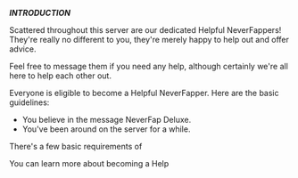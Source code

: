 
***INTRODUCTION***

Scattered throughout this server are our dedicated Helpful NeverFappers! They're really no different to you, they're merely happy to help out and offer advice.

Feel free to message them if you need any help, although certainly we're all here to help each other out.

Everyone is eligible to become a Helpful NeverFapper. Here are the basic guidelines:

- You believe in the message NeverFap Deluxe.
- You've been around on the server for a while.


There's a few basic requirements of


You can learn more about becoming a Help